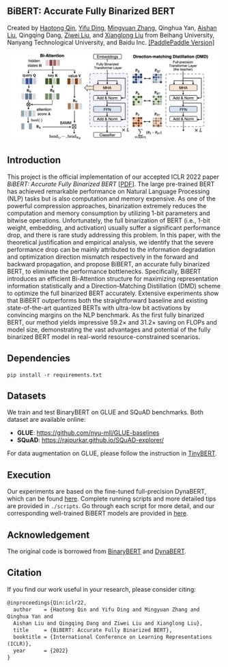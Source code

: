 ## BiBERT: Accurate Fully Binarized BERT

Created by [Haotong Qin](https://htqin.github.io/), [Yifu Ding](https://yifu-ding.github.io/), [Mingyuan Zhang](https://scholar.google.com/citations?user=2QLD4fAAAAAJ&hl=en), Qinghua Yan, [Aishan Liu](https://liuaishan.github.io/), Qingqing Dang, [Ziwei Liu](https://liuziwei7.github.io/), and [Xianglong Liu](https://xlliu-beihang.github.io/) from Beihang University, Nanyang Technological University, and Baidu Inc. [[PaddlePaddle Version]](https://github.com/PaddlePaddle/PaddleSlim/tree/develop/demo/quant/BiBERT)

![loading-ag-172](./resources/overview.png)

## Introduction

This project is the official implementation of our accepted ICLR 2022 paper *BiBERT: Accurate Fully Binarized BERT* [[PDF](https://openreview.net/forum?id=5xEgrl_5FAJ)]. The large pre-trained BERT has achieved remarkable performance on Natural Language Processing (NLP) tasks but is also computation and memory expensive. As one of the powerful compression approaches, binarization extremely reduces the computation and memory consumption by utilizing 1-bit parameters and bitwise operations. Unfortunately, the full binarization of BERT (i.e., 1-bit weight, embedding, and activation) usually suffer a significant performance drop, and there is rare study addressing this problem. In this paper, with the theoretical justification and empirical analysis, we identify that the severe performance drop can be mainly attributed to the information degradation and optimization direction mismatch respectively in the forward and backward propagation, and propose BiBERT, an accurate fully binarized BERT, to eliminate the performance bottlenecks. Specifically, BiBERT introduces an efficient Bi-Attention structure for maximizing representation information statistically and a Direction-Matching Distillation (DMD) scheme to optimize the full binarized BERT accurately. Extensive experiments show that BiBERT outperforms both the straightforward baseline and existing state-of-the-art quantized BERTs with ultra-low bit activations by convincing margins on the NLP benchmark. As the first fully binarized BERT, our method yields impressive 59.2$\times$ and 31.2$\times$ saving on FLOPs and model size, demonstrating the vast advantages and potential of the fully binarized BERT model in real-world resource-constrained scenarios.

## Dependencies

```shell
pip install -r requirements.txt
```

## Datasets

We train and test BinaryBERT on GLUE and SQuAD benchmarks. Both dataset are available online:

- **GLUE**: https://github.com/nyu-mll/GLUE-baselines
- **SQuAD**: https://rajpurkar.github.io/SQuAD-explorer/

For data augmentation on GLUE, please follow the instruction in [TinyBERT](https://github.com/huawei-noah/Pretrained-Language-Model/tree/master/TinyBERT).

## Execution

Our experiments are based on the fine-tuned full-precision DynaBERT, which can be found [here](https://drive.google.com/file/d/1pYApaDcse5QIB6lZagWO0uElAavFazpA/view?usp=sharing). Complete running scripts and more detailed tips are provided in `./scripts`. Go through each script for more detail, and our corresponding well-trained BiBERT models are provided in [here](https://drive.google.com/drive/folders/1xEEIynvsYuqqG6wRlMhSySUusZWoR1FL?usp=sharing).

## Acknowledgement

The original code is borrowed from [BinaryBERT](https://github.com/huawei-noah/Pretrained-Language-Model/tree/master/BinaryBERT) and [DynaBERT](https://github.com/huawei-noah/Pretrained-Language-Model/tree/master/DynaBERT).

## Citation

If you find our work useful in your research, please consider citing:

```shell
@inproceedings{Qin:iclr22,
  author    = {Haotong Qin and Yifu Ding and Mingyuan Zhang and Qinghua Yan and 
  Aishan Liu and Qingqing Dang and Ziwei Liu and Xianglong Liu},
  title     = {BiBERT: Accurate Fully Binarized BERT},
  booktitle = {International Conference on Learning Representations (ICLR)},
  year      = {2022}
}
```
